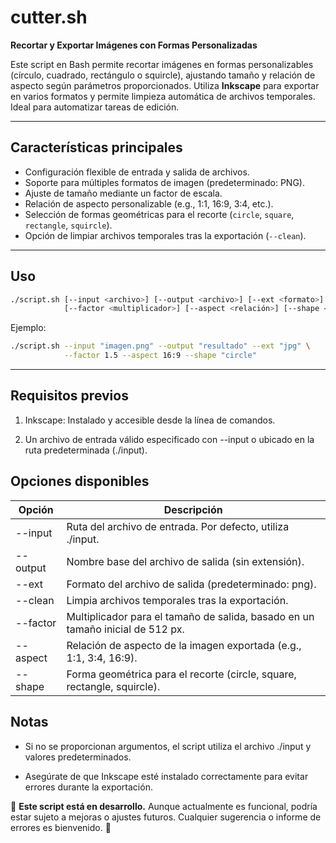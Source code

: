 # cutter.sh

**Recortar y Exportar Imágenes con Formas Personalizadas**

Este script en Bash permite recortar imágenes en formas personalizables (círculo, cuadrado, rectángulo o squircle), ajustando tamaño y relación de aspecto según parámetros proporcionados. Utiliza **Inkscape** para exportar en varios formatos y permite limpieza automática de archivos temporales. Ideal para automatizar tareas de edición.

---

## Características principales

- Configuración flexible de entrada y salida de archivos.
- Soporte para múltiples formatos de imagen (predeterminado: PNG).
- Ajuste de tamaño mediante un factor de escala.
- Relación de aspecto personalizable (e.g., 1:1, 16:9, 3:4, etc.).
- Selección de formas geométricas para el recorte (`circle`, `square`, `rectangle`, `squircle`).
- Opción de limpiar archivos temporales tras la exportación (`--clean`).

---

## Uso

```bash
./script.sh [--input <archivo>] [--output <archivo>] [--ext <formato>] [--clean] \
            [--factor <multiplicador>] [--aspect <relación>] [--shape <forma>]
```

Ejemplo:

```bash
./script.sh --input "imagen.png" --output "resultado" --ext "jpg" \
            --factor 1.5 --aspect 16:9 --shape "circle"
```

---

## Requisitos previos

1. Inkscape: Instalado y accesible desde la línea de comandos.

2. Un archivo de entrada válido especificado con --input o ubicado en la ruta predeterminada (./input).

## Opciones disponibles

| Opción   | Descripción                                                                    |
| -------- | ------------------------------------------------------------------------------ |
| --input  | Ruta del archivo de entrada. Por defecto, utiliza ./input.                     |
| --output | Nombre base del archivo de salida (sin extensión).                             |
| --ext    | Formato del archivo de salida (predeterminado: png).                           |
| --clean  | Limpia archivos temporales tras la exportación.                                |
| --factor | Multiplicador para el tamaño de salida, basado en un tamaño inicial de 512 px. |
| --aspect | Relación de aspecto de la imagen exportada (e.g., 1:1, 3:4, 16:9).             |
| --shape  | Forma geométrica para el recorte (circle, square, rectangle, squircle).        |

## Notas

- Si no se proporcionan argumentos, el script utiliza el archivo ./input y valores predeterminados.

- Asegúrate de que Inkscape esté instalado correctamente para evitar errores durante la exportación.

📌 **Este script está en desarrollo.** Aunque actualmente es funcional, podría estar sujeto a mejoras o ajustes futuros. Cualquier sugerencia o informe de errores es bienvenido. 🚀
